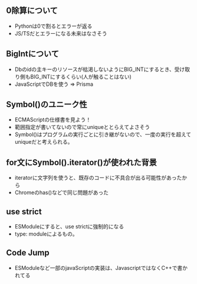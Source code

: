 ## 0除算について
- Pythonは0で割るとエラーが返る
- JS/TSだとエラーになる未来はなさそう

## BigIntについて
- Dbのidの主キーのリソースが枯渇しないようにBIG_INTにするとき、受け取り側もBIG_INTにするくらい(人が触ることはない)
- JavaScriptでDBを使う ⇒ Prisma

## Symbol()のユニーク性
- ECMAScriptの仕様書を見よう！
- 範囲指定が書いてないので常にuniqueととらえてよさそう
- Symbol()はプログラムの実行ごとに引き継がないので、一度の実行を超えてuniqueだと考えられる。

## for文にSymbol().iterator()が使われた背景
- iteratorに文字列を使うと、既存のコードに不具合が出る可能性があったから
- Chromeのhas()などで同じ問題があった

## use strict 
- ESModuleにすると、use strictに強制的になる
- type: moduleによるもの。

## Code Jump
- ESModuleなど一部のjavaScriptの実装は、JavascriptではなくC++で書かれてる
